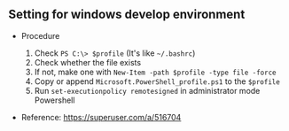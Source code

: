 ## Setting for windows develop environment

- Procedure
  1. Check `PS C:\> $profile` (It's like `~/.bashrc`)
  1. Check whether the file exists
  1. If not, make one with `New-Item -path $profile -type file -force`
  1. Copy or append `Microsoft.PowerShell_profile.ps1` to the `$profile`
  1. Run `set-executionpolicy remotesigned` in administrator mode Powershell

- Reference: https://superuser.com/a/516704
